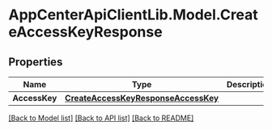 # AppCenterApiClientLib.Model.CreateAccessKeyResponse
## Properties

Name | Type | Description | Notes
------------ | ------------- | ------------- | -------------
**AccessKey** | [**CreateAccessKeyResponseAccessKey**](CreateAccessKeyResponseAccessKey.md) |  | [optional] 

[[Back to Model list]](../README.md#documentation-for-models) [[Back to API list]](../README.md#documentation-for-api-endpoints) [[Back to README]](../README.md)

